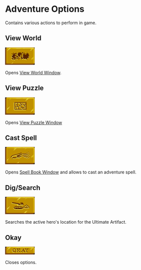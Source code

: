 # Adventure Options

Contains various actions to perform in game.

## View World

![View World](./assets/view-world/enabled.png "View World")

Opens [View World Window](/?selectedKind=ViewWorldWindow).

## View Puzzle

![View Puzzle](./assets/view-puzzle/enabled.png "View Puzzle")

Opens [View Puzzle Window](/?selectedKind=PuzzleWindow)

## Cast Spell

![Cast Spell](./assets/cast-spell/enabled.png "Cast Spell")

Opens [Spell Book Window](/?selectedKind=SpellBookWindow) and allows to cast an adventure spell.

## Dig/Search

![Dig](./assets/dig/enabled.png "Dig")

Searches the active hero's location for the Ultimate Artifact.

## Okay

![Okay](./assets/okay/enabled.png "Okay")

Closes options.

